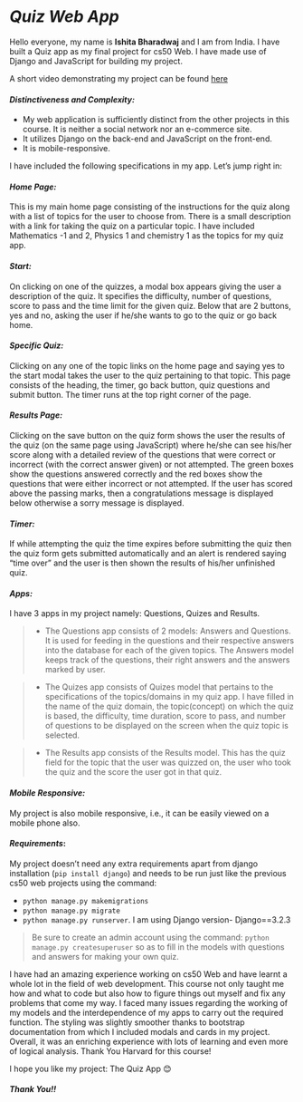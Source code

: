 # ***Quiz Web App***

Hello everyone, my name is **Ishita Bharadwaj** and I am from India. I have built a Quiz app as my final project for cs50 Web. I have made use of Django and JavaScript for building my project. 

A short video demonstrating my project can be found [here](https://www.youtube.com/watch?v=hbVRXIEa-x8)

#### ***Distinctiveness and Complexity:***
-	My web application is sufficiently distinct from the other projects in this course. It is neither a social network nor an e-commerce site. 
-	It utilizes Django on the back-end and JavaScript on the front-end.
-	It is mobile-responsive.


I have included the following specifications in my app. Let’s jump right in:

#### ***Home Page:***
   This is my main home page consisting of the instructions for the quiz along with a list of topics for the user to choose from. There is a small description with a link for taking the quiz on a particular topic. I have included Mathematics -1 and 2, Physics 1 and chemistry 1 as the topics for my quiz app.

#### ***Start:***
  On clicking on one of the quizzes, a modal box appears giving the user a description of the quiz. It specifies the difficulty, number of questions, score to pass and the time limit for the given quiz. Below that are 2 buttons, yes and no, asking the user if he/she wants to go to the quiz or go back home.

#### ***Specific Quiz:***
   Clicking on any one of the topic links on the home page and saying yes to the start modal takes the user to the quiz pertaining to that topic.  This page consists of the heading, the timer, go back button, quiz questions and submit button. The timer runs at the top right corner of the page. 

#### ***Results Page:***
   Clicking on the save button on the quiz form shows the user the results of the quiz (on the same page using JavaScript) where he/she can see his/her score along with a detailed review of the questions that were correct or incorrect (with the correct answer given) or not attempted. The green boxes show the questions answered correctly and the red boxes show the questions that were either incorrect or not attempted. If the user has scored above the passing marks, then a congratulations message is displayed below otherwise a sorry message is displayed.

#### ***Timer:***
 If while attempting the quiz the time expires before submitting the quiz then the quiz form gets submitted automatically and an alert is rendered saying “time over” and the user is then shown the results of his/her unfinished quiz. 

#### ***Apps:***
 I have 3 apps in my project namely: Questions, Quizes and Results. 

 > - The Questions app consists of 2 models: Answers and Questions. It is used for feeding in the questions and their respective answers into the database for each of the given topics. The Answers model keeps track of the questions, their right answers and the answers marked by user.

 > - The Quizes app consists of Quizes model that pertains to the specifications of the topics/domains in my quiz app. I have filled in the name of the quiz domain, the topic(concept) on which the quiz is based, the difficulty, time duration, score to pass, and number of questions to be displayed on the screen when the quiz topic is selected.

 > - The Results app consists of the Results model. This has the quiz field for the topic that the user was quizzed on, the user who took the quiz and the score the user got in that quiz.


#### ***Mobile Responsive:***
 My project is also mobile responsive, i.e., it can be easily viewed on a mobile phone also.

#### ***Requirements***: 
My project doesn’t need any extra requirements apart from django installation (`pip install django`) and needs to be run just like the previous cs50 web projects using the command:
- `python manage.py makemigrations`
- `python manage.py migrate`
- `python manage.py runserver`. 
I am using Django version- Django==3.2.3

> Be sure to create an admin account using the command: `python manage.py createsuperuser` so as to fill in the models with questions and answers for making your own quiz.


I have had an amazing experience working on cs50 Web and have learnt a whole lot in the field of web development. This course not only taught me how and what to code but also how to figure things out myself and fix any problems that come my way. I faced many issues regarding the working of my models and the interdependence of my apps to carry out the required function. The styling was slightly smoother thanks to bootstrap documentation from which I included modals and cards in my project. Overall, it was an enriching experience with lots of learning and even more of logical analysis. Thank You Harvard for this course!



I hope you like my project: The Quiz App 😊

##### ***Thank You!!***
